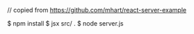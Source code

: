 // copied from https://github.com/mhart/react-server-example

$ npm install
$ jsx src/ .
$ node server.js

